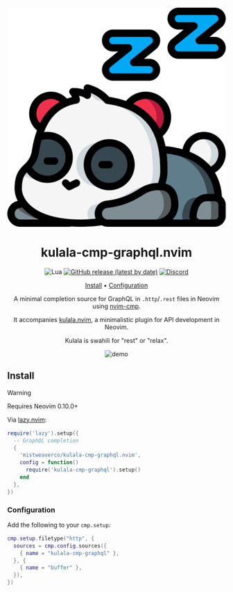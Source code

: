 <div align="center">

![Kulala Logo](logo.svg)

# kulala-cmp-graphql.nvim

![Lua](https://img.shields.io/badge/Made%20with%20Lua-blueviolet.svg?style=for-the-badge&logo=lua)
[![GitHub release (latest by date)](https://img.shields.io/github/v/release/mistweaverco/kulala-cmp-graphql.nvim?style=for-the-badge)](https://github.com/mistweaverco/kulala-cmp-graphql.nvim/releases/latest)
[![Discord](https://img.shields.io/badge/discord-join-7289da?style=for-the-badge&logo=discord)](https://discord.gg/QyVQmfY4Rt)

[Install](#install) • [Configuration](#configuration)

<p></p>

A minimal completion source for GraphQL in `.http`/`.rest` files in Neovim using [nvim-cmp][nvim-cmp].

It accompanies [kulala.nvim][kulala], a minimalistic plugin for API development in Neovim.

Kulala is swahili for "rest" or "relax".

<p></p>

![demo](https://github.com/user-attachments/assets/3d3d3a3a-0272-4405-a7e0-7e9b8f03ea88)


<p></p>

</div>

## Install

> [!WARNING]
> Requires Neovim 0.10.0+

Via [lazy.nvim](https://github.com/folke/lazy.nvim):


```lua
require('lazy').setup({
  -- GraphQL completion
  {
    'mistweaverco/kulala-cmp-graphql.nvim',
    config = function()
      require('kulala-cmp-graphql').setup()
    end
  },
})
```

### Configuration

Add the following to your `cmp.setup`:

```lua
cmp.setup.filetype("http", {
  sources = cmp.config.sources({
    { name = "kulala-cmp-graphql" },
  }, {
    { name = "buffer" },
  }),
})
```

[kulala]: https://github.com/mistweaverco/kulala.nvim
[nvim-cmp]: https://github.com/hrsh7th/nvim-cmp

